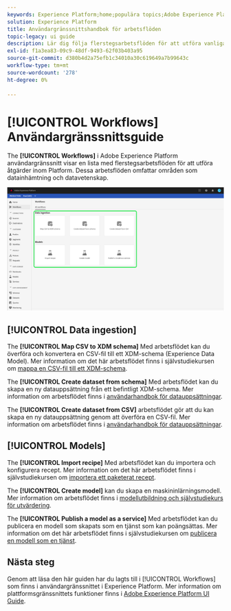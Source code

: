 ```yaml
---
keywords: Experience Platform;home;populära topics;Adobe Experience Platform;user guide;ui guide;workflows ui guide;workflows;workflows;user guide;
solution: Experience Platform
title: Användargränssnittshandbok för arbetsflöden
topic-legacy: ui guide
description: Lär dig följa flerstegsarbetsflöden för att utföra vanliga åtgärder i Adobe Experience Platform användargränssnitt.
exl-id: f1a3ea83-09c9-48df-9493-62f03b403a95
source-git-commit: d380b4d2a75efb1c34010a30c619649a7b99643c
workflow-type: tm+mt
source-wordcount: '278'
ht-degree: 0%

---
```


# [!UICONTROL Workflows] Användargränssnittsguide

The **[!UICONTROL Workflows]** i Adobe Experience Platform användargränssnitt visar en lista med flerstegsarbetsflöden för att utföra åtgärder inom Platform. Dessa arbetsflöden omfattar områden som datainhämtning och datavetenskap.

![arbetsflöden](./images/workflows/workflows.png)

## [!UICONTROL Data ingestion]

The **[!UICONTROL Map CSV to XDM schema]** Med arbetsflödet kan du överföra och konvertera en CSV-fil till ett XDM-schema (Experience Data Model). Mer information om det här arbetsflödet finns i självstudiekursen om [mappa en CSV-fil till ett XDM-schema](../ingestion/tutorials/map-csv/overview.md).

The **[!UICONTROL Create dataset from schema]** Med arbetsflödet kan du skapa en ny datauppsättning från ett befintligt XDM-schema. Mer information om arbetsflödet finns i [användarhandbok för datauppsättningar](../catalog/datasets/user-guide.md#schema).

The **[!UICONTROL Create dataset from CSV]** arbetsflödet gör att du kan skapa en ny datauppsättning genom att överföra en CSV-fil. Mer information om arbetsflödet finns i [användarhandbok för datauppsättningar](../catalog/datasets/user-guide.md#csv).

## [!UICONTROL Models]

The **[!UICONTROL Import recipe]** Med arbetsflödet kan du importera och konfigurera recept. Mer information om det här arbetsflödet finns i självstudiekursen om [importera ett paketerat recept](../data-science-workspace/models-recipes/import-packaged-recipe-ui.md).

The **[!UICONTROL Create model]** kan du skapa en maskininlärningsmodell. Mer information om arbetsflödet finns i [modellutbildning och självstudiekurs för utvärdering](../data-science-workspace/models-recipes/train-evaluate-model-ui.md).

The **[!UICONTROL Publish a model as a service]** Med arbetsflödet kan du publicera en modell som skapats som en tjänst som kan poängsättas. Mer information om det här arbetsflödet finns i självstudiekursen om [publicera en modell som en tjänst](../data-science-workspace/models-recipes/publish-model-service-ui.md).

## Nästa steg

Genom att läsa den här guiden har du lagts till i [!UICONTROL Workflows] som finns i användargränssnittet i Experience Platform. Mer information om plattformsgränssnittets funktioner finns i [Adobe Experience Platform UI Guide](ui-guide.md).
